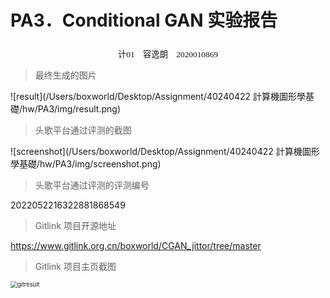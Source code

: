 # **PA3．Conditional GAN 实验报告**

<center><div style='height:2mm;'></div><div style="font-family:华文楷体;font-size:10pt;">计01　容逸朗　2020010869</div></center>



> 最终生成的图片

![result](/Users/boxworld/Desktop/Assignment/40240422 計算機圖形學基礎/hw/PA3/img/result.png)



> 头歌平台通过评测的截图

![screenshot](/Users/boxworld/Desktop/Assignment/40240422 計算機圖形學基礎/hw/PA3/img/screenshot.png)



> 头歌平台通过评测的评测编号

2022052216322881868549



> Gitlink 项目开源地址

https://www.gitlink.org.cn/boxworld/CGAN_jittor/tree/master



> Gitlink 项目主页截图

<img src="/Users/boxworld/Desktop/Assignment/40240422 計算機圖形學基礎/hw/PA3/img/gitresult.png" alt="gitresult" style="zoom:67%;" />
